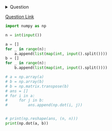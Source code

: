 <details><summary>Question</summary>
<p>
dot

The dot tool returns the dot product of two arrays.

import numpy

A = numpy.array([ 1, 2 ])
B = numpy.array([ 3, 4 ])

print numpy.dot(A, B)       #Output : 11
cross

The cross tool returns the cross product of two arrays.

import numpy

A = numpy.array([ 1, 2 ])
B = numpy.array([ 3, 4 ])

print numpy.cross(A, B)     #Output : -2
Task

You are given two arrays  and . Both have dimensions of X.
Your task is to compute their matrix product.

Input Format

The first line contains the integer .
The next  lines contains  space separated integers of array .
The following  lines contains  space separated integers of array .

Output Format

Print the matrix multiplication of  and .

Sample Input

2
1 2
3 4
1 2
3 4
Sample Output

[[ 7 10]
 [15 22]]
</p>
</details>

[Question Link](https://www.hackerrank.com/challenges/np-dot-and-cross "https://www.hackerrank.com/challenges/np-dot-and-cross")
```python
import numpy as np

n = int(input())

a = []
for _ in range(n):
    a.append(list(map(int, input().split())))
b = []
for _ in range(n):
    b.append(list(map(int, input().split())))

# a = np.array(a)
# b = np.array(b)
# b = np.matrix.transpose(b)
# ans = []
# for i in a:
#     for j in b:
#         ans.append(np.dot(i, j))


# print(np.reshape(ans, (n, n)))
print(np.dot(a, b))
```
